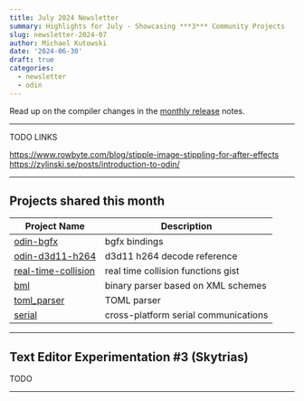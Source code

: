 ```yaml
---
title: July 2024 Newsletter
summary: Highlights for July - Showcasing ***3*** Community Projects
slug: newsletter-2024-07
author: Michael Kutowski
date: '2024-06-30'
draft: true
categories:
  - newsletter
  - odin
---
```


Read up on the compiler changes in the [monthly release](https://github.com/odin-lang/Odin/releases/tag/dev-2024-07) notes.

---

TODO LINKS

https://www.rowbyte.com/blog/stipple-image-stippling-for-after-effects
https://zylinski.se/posts/introduction-to-odin/
 

--- 

## Projects shared this month

| Project Name | Description |
| --- | --- | 
| [odin-bgfx](https://github.com/hitchh1k3r/odin-bgfx/) | bgfx bindings |
| [odin-d3d11-h264](https://github.com/markersniffen/odin-d3d11-h264-decode) | d3d11 h264 decode reference |
| [real-time-collision](https://gist.github.com/jakubtomsu/2acd84731d3c2613c91e40c2e064ffe6) | real time collision functions gist |
| [bml](https://github.com/mabeh19/bml/) | binary parser based on XML schemes |
| [toml_parser](https://github.com/Up05/toml_parser) | TOML parser |
| [serial](https://github.com/jasonKercher/serial) | cross-platform serial communications |
---

## Text Editor Experimentation #3 (Skytrias)

TODO

---